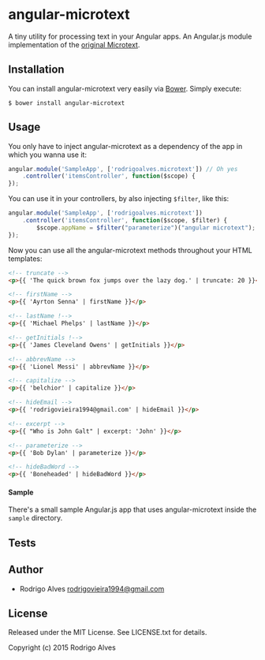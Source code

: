 # angular-microtext

A tiny utility for processing text in your Angular apps. An Angular.js module implementation of the [original Microtext].

## Installation

You can install angular-microtext very easily via [Bower]. Simply execute:

`$ bower install angular-microtext`

## Usage

You only have to inject angular-microtext as a dependency of the app in which you wanna use it:

```javascript
angular.module('SampleApp', ['rodrigoalves.microtext']) // Oh yes
    .controller('itemsController', function($scope) {
});
```

You can use it in your controllers, by also injecting `$filter`, like this:

```javascript
angular.module('SampleApp', ['rodrigoalves.microtext'])
    .controller('itemsController', function($scope, $filter) {
        $scope.appName = $filter("parameterize")("angular microtext"); // angular-microtext
});
```

Now you can use all the angular-microtext methods throughout your HTML templates:

```html
<!-- truncate -->
<p>{{ 'The quick brown fox jumps over the lazy dog.' | truncate: 20 }}</p>

<!-- firstName -->
<p>{{ 'Ayrton Senna' | firstName }}</p>

<!-- lastName !-->
<p>{{ 'Michael Phelps' | lastName }}</p>

<!-- getInitials !-->
<p>{{ 'James Cleveland Owens' | getInitials }}</p>

<!-- abbrevName -->
<p>{{ 'Lionel Messi' | abbrevName }}</p>

<!-- capitalize -->
<p>{{ 'belchior' | capitalize }}</p>

<!-- hideEmail -->
<p>{{ 'rodrigovieira1994@gmail.com' | hideEmail }}</p>

<!-- excerpt -->
<p>{{ "Who is John Galt" | excerpt: 'John' }}</p>

<!-- parameterize -->
<p>{{ 'Bob Dylan' | parameterize }}</p>

<!-- hideBadWord -->
<p>{{ 'Boneheaded' | hideBadWord }}</p>
```

#### Sample

There's a small sample Angular.js app that uses angular-microtext inside the `sample` directory.

## Tests

## Author

* Rodrigo Alves <rodrigovieira1994@gmail.com>

## License

Released under the MIT License. See LICENSE.txt for details.

Copyright (c) 2015 Rodrigo Alves

[original Microtext]: https://github.com/rodrigoalvesvieira/microtext.js
[Bower]: http://bower.io
